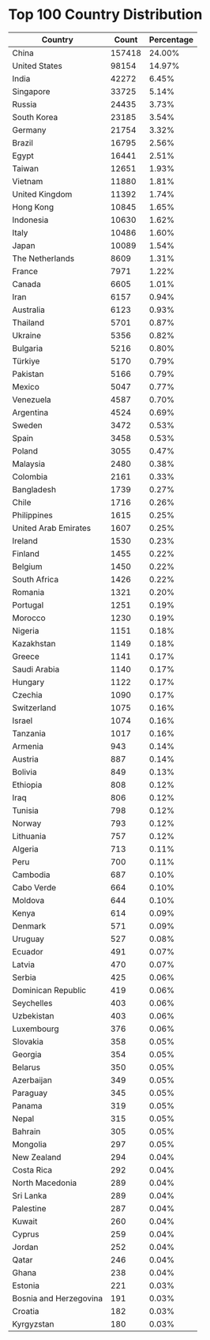 # Top 100 Country Distribution
| Country | Count | Percentage |
|----|----|----|
| China | 157418 | 24.00% |
| United States | 98154 | 14.97% |
| India | 42272 | 6.45% |
| Singapore | 33725 | 5.14% |
| Russia | 24435 | 3.73% |
| South Korea | 23185 | 3.54% |
| Germany | 21754 | 3.32% |
| Brazil | 16795 | 2.56% |
| Egypt | 16441 | 2.51% |
| Taiwan | 12651 | 1.93% |
| Vietnam | 11880 | 1.81% |
| United Kingdom | 11392 | 1.74% |
| Hong Kong | 10845 | 1.65% |
| Indonesia | 10630 | 1.62% |
| Italy | 10486 | 1.60% |
| Japan | 10089 | 1.54% |
| The Netherlands | 8609 | 1.31% |
| France | 7971 | 1.22% |
| Canada | 6605 | 1.01% |
| Iran | 6157 | 0.94% |
| Australia | 6123 | 0.93% |
| Thailand | 5701 | 0.87% |
| Ukraine | 5356 | 0.82% |
| Bulgaria | 5216 | 0.80% |
| Türkiye | 5170 | 0.79% |
| Pakistan | 5166 | 0.79% |
| Mexico | 5047 | 0.77% |
| Venezuela | 4587 | 0.70% |
| Argentina | 4524 | 0.69% |
| Sweden | 3472 | 0.53% |
| Spain | 3458 | 0.53% |
| Poland | 3055 | 0.47% |
| Malaysia | 2480 | 0.38% |
| Colombia | 2161 | 0.33% |
| Bangladesh | 1739 | 0.27% |
| Chile | 1716 | 0.26% |
| Philippines | 1615 | 0.25% |
| United Arab Emirates | 1607 | 0.25% |
| Ireland | 1530 | 0.23% |
| Finland | 1455 | 0.22% |
| Belgium | 1450 | 0.22% |
| South Africa | 1426 | 0.22% |
| Romania | 1321 | 0.20% |
| Portugal | 1251 | 0.19% |
| Morocco | 1230 | 0.19% |
| Nigeria | 1151 | 0.18% |
| Kazakhstan | 1149 | 0.18% |
| Greece | 1141 | 0.17% |
| Saudi Arabia | 1140 | 0.17% |
| Hungary | 1122 | 0.17% |
| Czechia | 1090 | 0.17% |
| Switzerland | 1075 | 0.16% |
| Israel | 1074 | 0.16% |
| Tanzania | 1017 | 0.16% |
| Armenia | 943 | 0.14% |
| Austria | 887 | 0.14% |
| Bolivia | 849 | 0.13% |
| Ethiopia | 808 | 0.12% |
| Iraq | 806 | 0.12% |
| Tunisia | 798 | 0.12% |
| Norway | 793 | 0.12% |
| Lithuania | 757 | 0.12% |
| Algeria | 713 | 0.11% |
| Peru | 700 | 0.11% |
| Cambodia | 687 | 0.10% |
| Cabo Verde | 664 | 0.10% |
| Moldova | 644 | 0.10% |
| Kenya | 614 | 0.09% |
| Denmark | 571 | 0.09% |
| Uruguay | 527 | 0.08% |
| Ecuador | 491 | 0.07% |
| Latvia | 470 | 0.07% |
| Serbia | 425 | 0.06% |
| Dominican Republic | 419 | 0.06% |
| Seychelles | 403 | 0.06% |
| Uzbekistan | 403 | 0.06% |
| Luxembourg | 376 | 0.06% |
| Slovakia | 358 | 0.05% |
| Georgia | 354 | 0.05% |
| Belarus | 350 | 0.05% |
| Azerbaijan | 349 | 0.05% |
| Paraguay | 345 | 0.05% |
| Panama | 319 | 0.05% |
| Nepal | 315 | 0.05% |
| Bahrain | 305 | 0.05% |
| Mongolia | 297 | 0.05% |
| New Zealand | 294 | 0.04% |
| Costa Rica | 292 | 0.04% |
| North Macedonia | 289 | 0.04% |
| Sri Lanka | 289 | 0.04% |
| Palestine | 287 | 0.04% |
| Kuwait | 260 | 0.04% |
| Cyprus | 259 | 0.04% |
| Jordan | 252 | 0.04% |
| Qatar | 246 | 0.04% |
| Ghana | 238 | 0.04% |
| Estonia | 221 | 0.03% |
| Bosnia and Herzegovina | 191 | 0.03% |
| Croatia | 182 | 0.03% |
| Kyrgyzstan | 180 | 0.03% |
